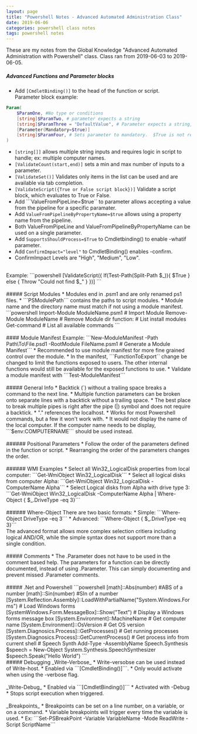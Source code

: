 ```yaml
---
layout: page
title: "Powershell Notes - Advanced Automated Administration Class"
date: 2019-06-06
categories: powershell class notes
tags: powershell notes
---
```


These are my notes from the Global Knowledge "Advanced Automated Administration with Powershell" class. Class ran from 2019-06-03 to 2019-06-05.  

##### Advanced Functions and Parameter blocks
* Add ```[CmdletBinding()]``` to the head of the function or script.  
Parameter block example:
```powershell
Param(
    $ParamOne, #No type or conditions
    [string]$ParamTwo, # parameter expects a string
    [string]$ParamThree = "DefaultValue", # Parameter expects a string, and defaults to "DefaultValue" if no value is provided.
    [Parameter(Mandatory=$true)]
    [string]$ParamFour, # Sets parameter to mandatory.  $True is not required as adding Mandatory assumes true.
)
```
* ```[string[]]``` allows multiple string inputs and requires logic in script to handle; ex: multiple computer names.
* ```[ValidateCount(start,end)]``` sets a min and max number of inputs to a parameter.
* ```[ValidateSet()]``` Validates only items in the list can be used and are available via tab completion.
* ```[ValidateScript({True or False script block})]``` Validate a script block, which evaluates to True or False.
* Add ```ValueFromPipeLine=$true`` to parameter allows accepting a value from the pipeline for a specific paramater.
* Add ```ValueFromPipelineByPropertyName=$true``` allows using a property name from the pipeline.
* Both ValueFromPipeLine and ValueFromPipelineByPropertyName can be used on a single parameter.
* Add ```SupportsShouldProcess=$True``` to Cmdletbinding() to enable -whatif parameter.
* Add ```ConfirmImpact="level"``` to CmdletBinding() enables -confirm.
* ConfirmImpact Levels are "High", "Medium", "Low".
<br/>
Example: 
```powershell
    [ValidateScript({
        If(Test-Path(Split-Path $_)){
            $True
        }
        else {
            Throw "Could not find $_"
            }
    })]
```
<br/><br/>
##### Script Modules
* Modules end in .psm1 and are only renamed ps1 files.
* ```PSModulePath``` contains the paths to script modules.
* Module name and the directory name must match if not using a module manifest.
```powershell
    Import-Module ModuleName.psm1 # Import Module
    Remove-Module ModuleName # Remove Module
    dir function: # List install modules
    Get-command # List all available commands
```
<br/><br/>
#### Module Manifest
Example: ```New-ModuleManifest -Path Path\To\File.psd1 -RootModule FileName.psm1 # Generate a Module Manifest```
* Recommended to use module manifest for more fine grained control over the module.
* In the manifest, ```FunctionToExport`` change be changed to limit the functions exposed to users.  The other internal functions would still be available for the exposed functions to use.
* Validate a module manifest with ```Test-ModuleManifest``` 
<br/><br/>
##### General Info  
* Backtick (`) without a trailing space breaks a command to the next line.  
* Multiple function parameters can be broken onto separate lines with a backtick without a trailing space.  
* The best place to break multiple pipes is right after the pipe (|) symbol and does not require a backtick.  
* "." references the localhost.  
*  Works for most Powershell commands, but a few it won't work with.
* It would not display the name of the local computer.  If the computer name needs to be display, ```$env:COMPUTERNAME``` should be used instead.
<br/><br/>
###### Positional Parameters
* Follow the order of the parameters defined in the function or script.
* Rearranging the order of the parameters changes the order.
<br/><br/>
###### WMI Examples
* Select all Win32_LogicalDisk properties from local computer: ```Get-WmiObject Win32_LogicalDisk```
* Select all logical disks from computer Alpha: ```Get-WmiObject Win32_LogicalDisk -ComputerName Alpha```
* Select Logical disks from Alpha with drive type 3: ```Get-WmiObject Win32_LogicalDisk -ComputerName Alpha | Where-Object { $_.DriveType -eq 3}```
<br/><br/>
###### Where-Object 
There are two basic formats:
* Simple: ```Where-Object DriveType -eq 3```
* Advanced: ```Where-Object { $_.DriveType -eq 3}```
<br/>
The advanced format allows more complex selection critiera including logical AND/OR, while the simple syntax does not support more than a single condition.
<br/><br/>
##### Comments
* The .Parameter does not have to be used in the comment based help.  The parameters for a function can be directly documented, instead of using .Parameter.  This can simply documenting  and prevent missed .Parameter comments.
<br/><br/>
##### .Net and Powershell
```powershell
[math]::Abs(number) #ABS of a number
[math]::Sin(number) #SIn of a number
[System.Reflection.Assembly]::LoadWithPartialName("System.Windows.Forms") # Load Windows forms
[SystemWindows.Form.MessageBox]::Show("Text") # Display a Windows forms message box
[System.Environment]::MachineName # Get computer name
[System.Environment]::OsVersion # Get OS version
[System.Diagnosics.Process]::GetProcesses() # Get running processes
[System.Diagnosics.Process]::GetCurrentProcess() # Get process info from current shell
# Speech Synth
Add-Type -AssemblyName Speech.Synthesis
$speech = New-Object System.Synthesis.SpeechSynthesizer
$speech.Speak("Hello World")
```
<br/>
##### Debugging
_Write-Verbose_
* Write-versobse can be used instead of Write-host.
* Enabled via ```[CmdletBinding()]```.  
* Only would activate when using the -verbose flag.
<br/><br/>_Write-Debug_
* Enabled via ```[CmdletBinding()]```
* Activated with -Debug
* Stops script execution when triggered.
<br/><br/>_Breakpoints_
* Breakpoints can be set on a line number, on a variable, or on a command.
* Variable breakpoints will trigger every time the variable is used.
* Ex: ```Set-PSBreakPoint -Variable VariableName -Mode ReadWrite -Script ScriptName```
